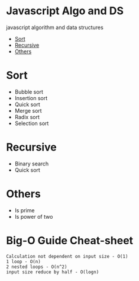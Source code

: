 # Javascript Algo and DS
javascript algorithm and data structures
* [Sort](#sort)
* [Recursive](#recursive)
* [Others](#others)

# Sort
* Bubble sort
* Insertion sort
* Quick sort
* Merge sort
* Radix sort
* Selection sort
# Recursive
* Binary search
* Quick sort
# Others
* Is prime
* Is power of two 

# **Big-O Guide Cheat-sheet**
    Calculation not dependent on input size - O(1)
    1 loop - O(n)
    2 nested loops - O(n^2)
    input size reduce by half - O(logn)